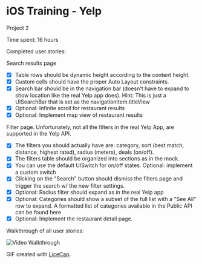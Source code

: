 # iOS Training - Yelp

Project 2

Time spent: 16 hours

Completed user stories:

Search results page
 * [x] Table rows should be dynamic height according to the content height.
 * [x] Custom cells should have the proper Auto Layout constraints.
 * [x] Search bar should be in the navigation bar (doesn't have to expand to show location like the real Yelp app does).
         Hint: This is just a UISearchBar that is set as the navigationItem.titleView
 * [x] Optional: Infinite scroll for restaurant results
 * [x] Optional: Implement map view of restaurant results

Filter page. Unfortunately, not all the filters in the real Yelp App, are supported in the Yelp API.
 * [x] The filters you should actually have are: category, sort (best match, distance, highest rated), radius (meters), deals (on/off).
 * [x] The filters table should be organized into sections as in the mock.
 * [x] You can use the default UISwitch for on/off states. Optional: implement a custom switch
 * [x] Clicking on the "Search" button should dismiss the filters page and trigger the search w/ the new filter settings.
 * [x] Optional: Radius filter should expand as in the real Yelp app
 * [x] Optional: Categories should show a subset of the full list with a "See All" row to expand. A formatted list of categories available in the Public API can be found here
 * [x] Optional: Implement the restaurant detail page.

Walkthrough of all user stories:

![Video Walkthrough](project_1.gif)

GIF created with [LiceCap](http://www.cockos.com/licecap/).
